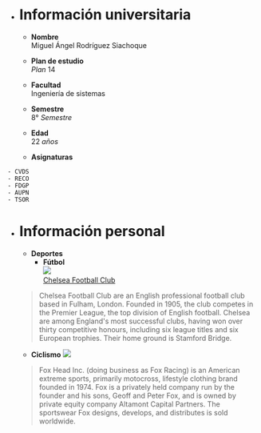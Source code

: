 * # **Información universitaria**
  * **Nombre** \
Miguel Ángel Rodríguez Siachoque

  * **Plan de estudio**\
_Plan_ 14

  * **Facultad**\
Ingeniería de sistemas

  * **Semestre**\
8° _Semestre_

  * **Edad**\
22 _años_

  * **Asignaturas**
```
- CVDS
- RECO
- FDGP 
- AUPN 
- TSOR
```

* # **Información personal**
  * **Deportes**
    * **Fútbol**\
![](https://1.bp.blogspot.com/-KhgIupkyLrw/XsMFbIF4syI/AAAAAAABa6Y/dqLGENOFXFwpCzR9Usd7VKC1CQEOmI6kQCK4BGAsYHg/Chelsea%2BFC256x.png)\
[Chelsea Football Club](https://www.chelseafc.com/en)
  > Chelsea Football Club are an English professional football club based in Fulham, London. Founded in 1905, the club competes in the Premier League, the top division of English football. Chelsea are among England's most successful clubs, having won over thirty competitive honours, including six league titles and six European trophies. Their home ground is Stamford Bridge.
    * **Ciclismo**
![](https://cdn.freelogovectors.net/wp-content/uploads/2018/03/fox_racing_logo1.png)
   > Fox Head Inc. (doing business as Fox Racing) is an American extreme sports, primarily motocross, lifestyle clothing brand founded in 1974. Fox is a privately held company run by the founder and his sons, Geoff and Peter Fox, and is owned by private equity company Altamont Capital Partners. The sportswear Fox designs, develops, and distributes is sold worldwide.